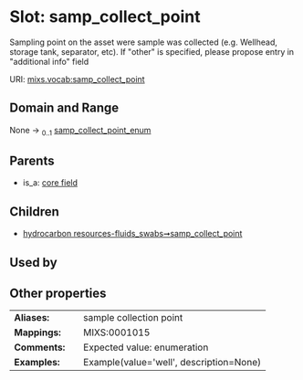 
# Slot: samp_collect_point


Sampling point on the asset were sample was collected (e.g. Wellhead, storage tank, separator, etc). If "other" is specified, please propose entry in "additional info" field

URI: [mixs.vocab:samp_collect_point](https://w3id.org/mixs/vocab/samp_collect_point)


## Domain and Range

None &#8594;  <sub>0..1</sub> [samp_collect_point_enum](samp_collect_point_enum.md)

## Parents

 *  is_a: [core field](core_field.md)

## Children

 *  [hydrocarbon resources-fluids_swabs➞samp_collect_point](hydrocarbon_resources_fluids_swabs_samp_collect_point.md)

## Used by


## Other properties

|  |  |  |
| --- | --- | --- |
| **Aliases:** | | sample collection point |
| **Mappings:** | | MIXS:0001015 |
| **Comments:** | | Expected value: enumeration |
| **Examples:** | | Example(value='well', description=None) |

